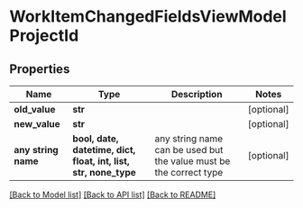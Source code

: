 # WorkItemChangedFieldsViewModelProjectId


## Properties
Name | Type | Description | Notes
------------ | ------------- | ------------- | -------------
**old_value** | **str** |  | [optional] 
**new_value** | **str** |  | [optional] 
**any string name** | **bool, date, datetime, dict, float, int, list, str, none_type** | any string name can be used but the value must be the correct type | [optional]

[[Back to Model list]](../README.md#documentation-for-models) [[Back to API list]](../README.md#documentation-for-api-endpoints) [[Back to README]](../README.md)


